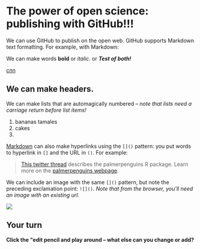 # The power of open science: publishing with GitHub!!!

We can use GitHub to publish on the open web. GitHub supports Markdown text formatting. For example, with Markdown:

We can make words **bold** or *italic*. or ***Test of both!***

[cnn](www.cnn.com)

## We can make headers.

We can make lists that are automagically numbered – *note that lists need a carriage return before list items!*

1. bananas
tamales
1. cakes
2. 

[Markdown](https://quarto.org/docs/authoring/markdown-basics.html) can also make hyperlinks using the `[]()` pattern: you put words to hyperlink in `[]` and the URL in `()`. For example:

> [This twitter thread](https://twitter.com/allison_horst/status/1287772985630191617) describes the palmerpenguins R package. 
Learn more on the [palmerpenguins webpage](https://allisonhorst.github.io/palmerpenguins).

We can include an image with the same `[]()` pattern, but note the preceding exclamation point: `![]()`. *Note that from the browser, you'll need an image with an existing url.* 

![](https://octodex.github.com/images/labtocat.png)



## Your turn

**Click the "edit pencil and play around – what else can you change or add?**


